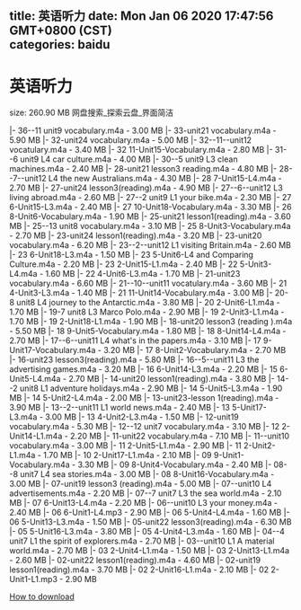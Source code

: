 
title: 英语听力
date: Mon Jan 06 2020 17:47:56 GMT+0800 (CST)    
categories: baidu
---

# 英语听力
size: 260.90 MB
 网盘搜索_探索云盘_界面简洁
 
|- 36--11 unit9 vocabulary.m4a - 3.00 MB
|- 33-unit21 vocabulary.m4a - 5.90 MB
|- 32-unit24 vocabulary.m4a - 5.00 MB
|- 32--11--unit12 vocatulary.m4a - 3.40 MB
|- 32 11-Unit15-Vocabulary.m4a - 2.80 MB
|- 31--6 unit9 L4 car culture.m4a - 4.00 MB
|- 30--5 unit9 L3 clean machines.m4a - 2.40 MB
|- 28-unit21 lesson3 reading.m4a - 4.80 MB
|- 28--7--unit12 L4 the new Australians.m4a - 4.30 MB
|- 28 7-Unit15-L4.m4a - 2.70 MB
|- 27-unit24 lesson3(reading).m4a - 4.90 MB
|- 27--6--unit12 L3 living abroad.m4a - 2.60 MB
|- 27--2 unit9 L1 your bike.m4a - 2.30 MB
|- 27 6-Unit15-L3.m4a - 2.40 MB
|- 27 10-Unit18-Vocabulary.m4a - 3.30 MB
|- 26 8-Unit6-Vocabulary.m4a - 1.90 MB
|- 25-unit21 lesson1(reading).m4a - 3.60 MB
|- 25--13 unit8 vocabulary.m4a - 3.10 MB
|- 25 8-Unit3-Vocabulary.m4a - 2.70 MB
|- 23-unit24 lesson1(reading).m4a - 3.20 MB
|- 23-unit20 vocabulary.m4a - 6.20 MB
|- 23--2--unit12 L1 visiting Britain.m4a - 2.60 MB
|- 23 6-Unit18-L3.m4a - 1.50 MB
|- 23 5-Unit6-L4 and Comparing Culture.m4a - 2.20 MB
|- 23 2-Unit15-L1.m4a - 2.40 MB
|- 22 5-Unit3-L4.m4a - 1.60 MB
|- 22 4-Unit6-L3.m4a - 1.70 MB
|- 21-unit23 vocabulary.m4a - 6.60 MB
|- 21--10--unit11 vocatulary.m4a - 3.60 MB
|- 21 4-Unit3-L3.m4a - 1.40 MB
|- 21 11-Unit14-Vocabulary.m4a - 3.00 MB
|- 20-8 unit8 L4 journey to the Antarctic.m4a - 3.80 MB
|- 20 2-Unit6-L1.m4a - 1.70 MB
|- 19-7 unit8 L3 Marco Polo.m4a - 2.90 MB
|- 19 2-Unit3-L1.m4a - 1.70 MB
|- 19 2-Unit18-L1.m4a - 1.90 MB
|- 18-unit20 lesson3 (reading ).m4a - 5.50 MB
|- 18 9-Unit5-Vocabulary.m4a - 1.80 MB
|- 18 8-Unit14-L4.m4a - 2.70 MB
|- 17--6--unit11 L4 what's in the papers.m4a - 3.10 MB
|- 17 9-Unit17-Vocabulary.m4a - 3.20 MB
|- 17 8-Unit2-Vocabulary.m4a - 2.70 MB
|- 16-unit23 lesson3(reading).m4a - 5.80 MB
|- 16--5--unit11 L3 the advertising games.m4a - 3.20 MB
|- 16 6-Unit14-L3.m4a - 2.20 MB
|- 15 6-Unit5-L4.m4a - 2.70 MB
|- 14-unit20 lesson1(reading).m4a - 3.80 MB
|- 14--2 unit8 L1 adventure holidays.m4a - 2.90 MB
|- 14 5-Unit5-L3.m4a - 1.90 MB
|- 14 5-Unit2-L4.m4a - 2.00 MB
|- 13-unit23-lesson 1(reading).m4a - 3.90 MB
|- 13--2--unit11 L1 world news.m4a - 2.40 MB
|- 13 5-Unit17-L3.m4a - 3.00 MB
|- 13 4-Unit2-L3.m4a - 1.50 MB
|- 12-unit19 vocabulary.m4a - 5.30 MB
|- 12--12 unit7 vocabulary.m4a - 3.10 MB
|- 12 2-Unit14-L1.m4a - 2.20 MB
|- 11-unit22 vocabulary.m4a - 7.10 MB
|- 11--unit10 vocabulary.m4a - 3.00 MB
|- 11 2-Unit5-L1.m4a - 2.90 MB
|- 11 2-Unit2-L1.m4a - 1.70 MB
|- 10 2-Unit17-L1.m4a - 2.10 MB
|- 09 9-Unit1-Vocabulary.m4a - 3.30 MB
|- 09 8-Unit4-Vocabulary.m4a - 2.40 MB
|- 08--8 unit7 L4 sea stories.m4a - 3.00 MB
|- 08 8-Unit16-Vocabulary.m4a - 3.00 MB
|- 07-unit19 lesson3 (reading).m4a - 5.00 MB
|- 07--unit10 L4 advertisements.m4a - 2.20 MB
|- 07--7 unit7 L3 the sea world.m4a - 2.10 MB
|- 07 6-Unit13-L4.m4a - 2.20 MB
|- 06--unit10 L3 your money.m4a - 2.40 MB
|- 06 6-Unit1-L4.mp3 - 2.90 MB
|- 06 5-Unit4-L4.m4a - 1.60 MB
|- 06 5-Unit13-L3.m4a - 1.50 MB
|- 05-unit22 lesson3(reading).m4a - 6.30 MB
|- 05 5-Unit16-L3.m4a - 3.80 MB
|- 05 4-Unit4-L3.m4a - 1.60 MB
|- 04--4 unit7 L1 the spirit of explorers.m4a - 2.70 MB
|- 03--unit10 L1 A material world.m4a - 2.70 MB
|- 03 2-Unit4-L1.m4a - 1.50 MB
|- 03 2-Unit13-L1.m4a - 2.60 MB
|- 02-unit22 lesson1(reading).m4a - 4.60 MB
|- 02-unit19 lesson1(reading).m4a - 3.70 MB
|- 02 2-Unit16-L1.m4a - 2.10 MB
|- 02 2-Unit1-L1.mp3 - 2.90 MB

[How to download](https://bpcam.bemobtrk.com/go/2ceec3aa-1ca2-46d6-b9ff-aaa5c184517c?jno=273)